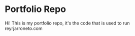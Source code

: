 # Portfolio Repo
Hi! This is my portfolio repo, it's the code that is used to run reyrjarroneto.com
